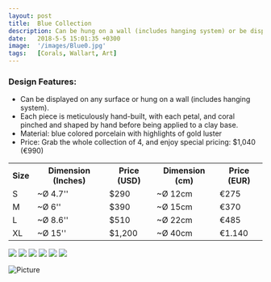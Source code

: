 ```yaml
---
layout: post
title:  Blue Collection
description: Can be hung on a wall (includes hanging system) or be displayed on any surface.
date:   2018-5-5 15:01:35 +0300
image:  '/images/Blue0.jpg'
tags:   [Corals, Wallart, Art]
---
```

### Design Features:
* Can be displayed on any surface or hung on a wall (includes hanging system).
* Each piece is meticulously hand-built, with each petal, and coral pinched and shaped by hand before being applied to a clay base.
* Material: blue colored porcelain with highlights of gold luster
* Price: Grab the whole collection of 4, and enjoy special pricing: $1,040 (€990)


<div class="table-container">
  <table>
    <tr><th>Size</th><th>Dimension (Inches)</th><th>Price (USD)</th><th>Dimension (cm)</th><th>Price (EUR)</th></tr>
    <tr><td>S</td><td>~Ø 4.7''</td><td>$290</td><td>~Ø 12cm</td><td>€275</td></tr>
    <tr><td>M</td><td>~Ø 6''</td><td>$390</td><td>~Ø 15cm</td><td>€370</td></tr>
    <tr><td>L</td><td>~Ø 8.6'' </td><td>$510</td><td>~Ø 22cm</td><td>€485</td></tr>
	<tr><td>XL</td><td>~Ø 15'' </td><td>$1,200</td><td>~Ø 40cm</td><td>€1.140</td></tr>
  
  </table>
</div>

<div class="gallery-box">
  <div class="gallery">
    <img src="/website_susan/images/BlueC1.jpg">
    <img src="/website_susan/images/BlueC2.jpg">
    <img src="/website_susan/images/BlueC3.jpg">
    <img src="/website_susan/images/BlueC4.jpg">
    <img src="/website_susan/images/BlueC5.jpg">
    <img src="/website_susan/images/BlueC6.jpg">
  </div>
</div>

![Picture]({{site.baseurl}}/images/BlueC7.jpg)

